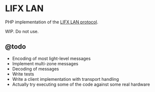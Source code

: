 # LIFX LAN

PHP implementation of the [LIFX LAN protocol](https://lan.developer.lifx.com/docs/introduction).

WIP. Do not use.

## @todo

- Encoding of most light-level messages
- Implement multi-zone messages
- Decoding of messages
- Write tests
- Write a client implementation with transport handling
- Actually try executing some of the code against some real hardware

